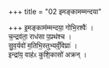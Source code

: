 +++
title = "02 इमङ्कामम्मन्दया"

+++
इ॒मङ्काम॑म्मन्दया॒ गोभि॒रश्वैः॑ ।  
च॒न्द्रव॑ता॒ राध॑सा प॒प्रथ॑श्च ।  
सु॒व॒र्यवो॑ म॒तिभि॒स्तुभ्यव्ँ॒विप्राः॑ ।  
इन्द्रा॑य॒ वाह॑ᳵ कुशि॒कासो॑ अक्रन् ।  
